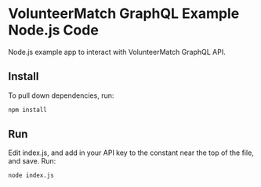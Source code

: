 # VolunteerMatch GraphQL Example Node.js Code

Node.js example app to interact with VolunteerMatch GraphQL API.

## Install

To pull down dependencies, run: 

```bash
npm install
```

## Run

Edit index.js, and add in your API key to the constant near the top of the file, and save. Run:

```bash
node index.js
```

